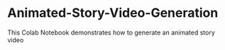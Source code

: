 # Animated-Story-Video-Generation
This Colab Notebook demonstrates how to generate an animated story video
